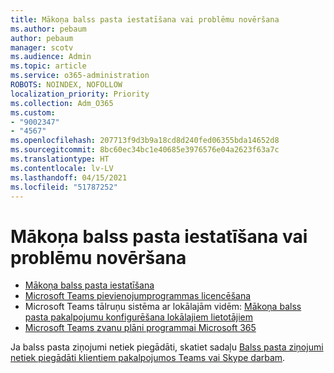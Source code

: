 ```yaml
---
title: Mākoņa balss pasta iestatīšana vai problēmu novēršana
ms.author: pebaum
author: pebaum
manager: scotv
ms.audience: Admin
ms.topic: article
ms.service: o365-administration
ROBOTS: NOINDEX, NOFOLLOW
localization_priority: Priority
ms.collection: Adm_O365
ms.custom:
- "9002347"
- "4567"
ms.openlocfilehash: 207713f9d3b9a18cd8d240fed06355bda14652d8
ms.sourcegitcommit: 8bc60ec34bc1e40685e3976576e04a2623f63a7c
ms.translationtype: HT
ms.contentlocale: lv-LV
ms.lasthandoff: 04/15/2021
ms.locfileid: "51787252"
---
```

# <a name="set-up-or-troubleshoot-cloud-voicemail"></a>Mākoņa balss pasta iestatīšana vai problēmu novēršana

- [Mākoņa balss pasta iestatīšana](https://docs.microsoft.com/microsoftteams/set-up-phone-system-voicemail) 
- [Microsoft Teams pievienojumprogrammas licencēšana](https://docs.microsoft.com/microsoftteams/teams-add-on-licensing/microsoft-teams-add-on-licensing) 
- Microsoft Teams tālruņu sistēma ar lokālajām vidēm: [Mākoņa balss pasta pakalpojumu konfigurēšana lokālajiem lietotājiem](https://docs.microsoft.com/skypeforbusiness/hybrid/configure-cloud-voicemail) 
- [Microsoft Teams zvanu plāni programmai Microsoft 365](https://docs.microsoft.com//microsoftteams/calling-plans-for-office-365) 

Ja balss pasta ziņojumi netiek piegādāti, skatiet sadaļu [Balss pasta ziņojumi netiek piegādāti klientiem pakalpojumos Teams vai Skype darbam](https://docs.microsoft.com/SkypeForBusiness/troubleshoot/hybrid-phone-system/voicemails-not-delivered).